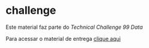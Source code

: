 # challenge

Este material faz parte do *Technical Challenge 99 Data*

Para acessar o material de entrega [clique aqui](https://github.com/Hullyborges/challenge/blob/master/challenge99.md)
